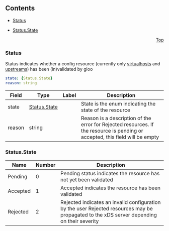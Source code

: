 <a name="top"></a>

## Contents
  - [Status](#v1.Status)

  - [Status.State](#v1.Status.State)


<a name="status"></a>
<p align="right"><a href="#top">Top</a></p>




<a name="v1.Status"></a>

### Status
Status indicates whether a config resource (currently only [virtualhosts](TODO) and [upstreams](TODO)) has been (in)validated by gloo


```yaml
state: {Status.State}
reason: string

```
| Field | Type | Label | Description |
| ----- | ---- | ----- | ----------- |
| state | [Status.State](status.md#v1.Status.State) |  | State is the enum indicating the state of the resource |
| reason | string |  | Reason is a description of the error for Rejected resources. If the resource is pending or accepted, this field will be empty |





 


<a name="v1.Status.State"></a>

### Status.State


| Name | Number | Description |
| ---- | ------ | ----------- |
| Pending | 0 | Pending status indicates the resource has not yet been validated |
| Accepted | 1 | Accepted indicates the resource has been validated |
| Rejected | 2 | Rejected indicates an invalid configuration by the user Rejected resources may be propagated to the xDS server depending on their severity |


 

 

